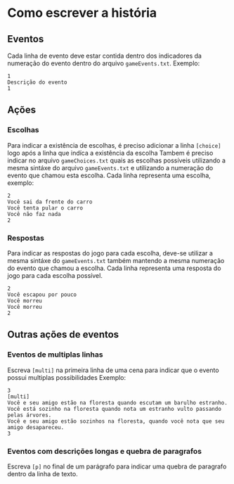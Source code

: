 # Como escrever a história

## Eventos
Cada linha de evento deve estar contida dentro dos indicadores da numeração do evento dentro do arquivo ```gameEvents.txt```.
Exemplo:
```
1
Descrição do evento
1
```

## Ações
### Escolhas
Para indicar a existência de escolhas, é preciso adicionar a linha ```[choice]``` logo após a linha que indíca a existência da escolha
Tambem é preciso indicar no arquivo ```gameChoices.txt``` quais as escolhas possíveis utilizando a mesma sintáxe do arquivo ```gameEvents.txt``` e utilizando a numeração do evento que chamou esta escolha.
Cada linha representa uma escolha, exemplo:
```
2
Você sai da frente do carro
Você tenta pular o carro
Você não faz nada
2
```

### Respostas
Para indicar as respostas do jogo para cada escolha, deve-se utilizar a mesma sintáxe do ```gameEvents.txt``` também mantendo a mesma numeração do evento que chamou a escolha.
Cada linha representa uma resposta do jogo para cada escolha possível.
```
2
Você escapou por pouco
Você morreu
Você morreu
2
```

## Outras ações de eventos

### Eventos de multiplas linhas
Escreva ```[multi]``` na primeira linha de uma cena para indicar que o evento possui multiplas possibilidades
Exemplo:
```
3
[multi]
Você e seu amigo estão na floresta quando escutam um barulho estranho.
Você está sozinho na floresta quando nota um estranho vulto passando pelas árvores.
Você e seu amigo estão sozinhos na floresta, quando você nota que seu amigo desapareceu.
3
```
### Eventos com descrições longas e quebra de paragrafos
Escreva ```[p]``` no final de um parágrafo para indicar uma quebra de paragrafo dentro da linha de texto.


